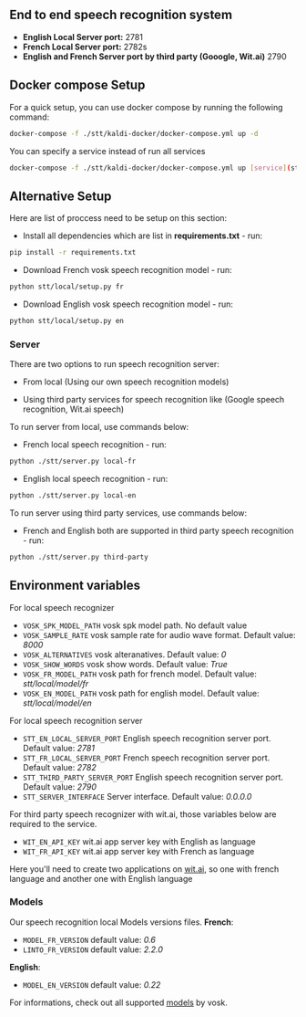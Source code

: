## End to end speech recognition system

- **English Local Server port:** 2781
- **French Local Server port:** 2782s
- **English and French Server port by third party (Gooogle, Wit.ai)** 2790

## Docker compose Setup

For a quick setup, you can use docker compose by running the following command:

```bash
docker-compose -f ./stt/kaldi-docker/docker-compose.yml up -d
```

You can specify a service instead of run all services

```bash
docker-compose -f ./stt/kaldi-docker/docker-compose.yml up [service](stt-en_us | stt-fr_fr) -d
```

## Alternative Setup

Here are list of proccess need to be setup on this section:

- Install all dependencies which are list in **requirements.txt** - run:

```bash
pip install -r requirements.txt
```

- Download French vosk speech recognition model - run:

```bash
python stt/local/setup.py fr
```

- Download English vosk speech recognition model - run:

```bash
python stt/local/setup.py en
```

### Server

There are two options to run speech recognition server:

- From local (Using our own speech recognition models)

- Using third party services for speech recognition like (Google speech recognition, Wit.ai speech)

To run server from local, use commands below:

- French local speech recognition - run:

```bash
python ./stt/server.py local-fr
```

- English local speech recognition - run:

```bash
python ./stt/server.py local-en
```

To run server using third party services, use commands below:

- French and English both are supported in third party speech recognition - run:

```bash
python ./stt/server.py third-party
```

## Environment variables

For local speech recognizer

- `VOSK_SPK_MODEL_PATH` vosk spk model path. No default value
- `VOSK_SAMPLE_RATE` vosk sample rate for audio wave format. Default value: _8000_
- `VOSK_ALTERNATIVES` vosk alteranatives. Default value: _0_
- `VOSK_SHOW_WORDS` vosk show words. Default value: _True_
- `VOSK_FR_MODEL_PATH` vosk path for french model. Default value: _stt/local/model/fr_
- `VOSK_EN_MODEL_PATH` vosk path for english model. Default value: _stt/local/model/en_

For local speech recognition server

- `STT_EN_LOCAL_SERVER_PORT` English speech recognition server port. Default value: _2781_
- `STT_FR_LOCAL_SERVER_PORT` French speech recognition server port. Default value: _2782_
- `STT_THIRD_PARTY_SERVER_PORT` English speech recognition server port. Default value: _2790_
- `STT_SERVER_INTERFACE` Server interface. Default value: _0.0.0.0_

For third party speech recognizer with wit.ai, those variables below are required to the service.

- `WIT_EN_API_KEY` wit.ai app server key with English as language
- `WIT_FR_API_KEY` wit.ai app server key with French as language

Here you'll need to create two applications on [wit.ai](https://wit.ai), so one with french language and another one with English language

### Models

Our speech recognition local Models versions files.
**French**:

- `MODEL_FR_VERSION` default value: _0.6_
- `LINTO_FR_VERSION` default value: _2.2.0_

**English**:

- `MODEL_EN_VERSION` default value: _0.22_

For informations, check out all supported [models](https://alphacephei.com/vosk/models) by vosk.
